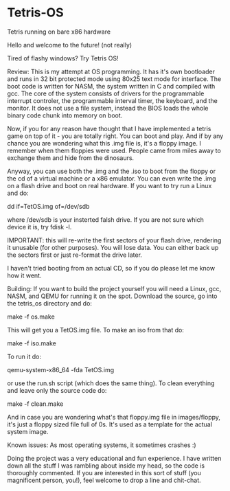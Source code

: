 # Tetris-OS
Tetris running on bare x86 hardware

Hello and welcome to the future! (not really)

Tired of flashy windows? Try Tetris OS!

Review:
This is my attempt at OS programming. 
It has it's own bootloader and runs in 32 bit protected mode using 80x25 text mode for interface.
The boot code is written for NASM, the system written in C and compiled with gcc.
The core of the system consists of drivers for the programmable interrupt controler, the programmable interval timer, the keyboard,
and the monitor. It does not use a file system, instead the BIOS loads the whole binary code chunk into memory on boot.

Now, if you for any reason have thought that I have implemented a tetris game on top of it - you are totally right.
You can boot and play. And if by any chance you are wondering what this .img file is, it's a floppy image. I remember when them floppies 
were used. People came from miles away to exchange them and hide from the dinosaurs.

Anyway, you can use both the .img and the .iso to boot from the floppy or the cd of a virtual machine or a x86 emulator. 
You can even write the .img on a flash drive and boot on real hardware. If you want to try run a Linux and do:

dd if=TetOS.img of=/dev/sdb

where /dev/sdb is your insterted falsh drive. If you are not sure which device it is, try fdisk -l.

IMPORTANT: this will re-write the first sectors of your flash drive, rendering it unusable (for other purposes). You will lose data. 
You can either back up the sectors first or just re-format the drive later.

I haven't tried booting from an actual CD, so if you do please let me know how it went.

Building:
If you want to build the project yourself you will need a Linux, gcc, NASM, and QEMU for running it on the spot.
Download the source, go into the tetris_os directory and do:

make -f os.make

This will get you a TetOS.img file. To make an iso from that do:

make -f iso.make

To run it do:

qemu-system-x86_64 -fda TetOS.img

or use the run.sh script (which does the same thing).
To clean everything and leave only the source code do:

make -f clean.make

And in case you are wondering what's that floppy.img file in images/floppy, it's just a floppy sized file full of 0s. It's used
as a template for the actual system image.

Known issues:
As most operating systems, it sometimes crashes :)

Doing the project was a very educational and fun experience. I have written down all the stuff I was rambling about inside
my head, so the code is thoroughly commented. 
If you are interested in this sort of stuff (you magnificent person, you!), feel welcome to drop a line and chit-chat.
